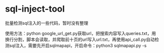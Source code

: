 # sql-inject-tool

批量检测sql注入的一些代码，暂时没有整理

使用方法：python google_url_get.py获取url，把搜索内容写入queries.txt，用换行分割，脚本会读取，并爬取前十页的url写入url.txt，再使用api_call.py自动检测sql注入，需要先开启sqlmapapi，开启命令：python3 sqlmapapi.py -s
          
